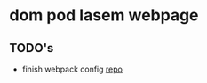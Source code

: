 # dom pod lasem webpage
## TODO's
- finish webpack config [repo](https://github.com/radeth/webpack-template)
